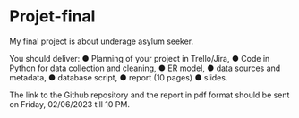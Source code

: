# Projet-final
My final project is about underage asylum seeker.


You should deliver:
●	Planning of your project in Trello/Jira,
●	Code in Python for data collection and cleaning,
●	ER model,
●	data sources and metadata,
●	database script,
●	report (10 pages)
●	slides.

The link to the Github repository and the report in pdf format should be sent on Friday, 02/06/2023 till 10 PM.
